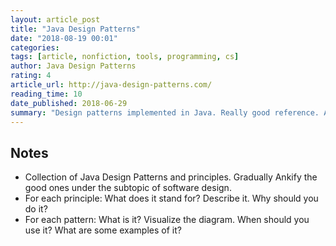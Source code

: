 ```yaml
---
layout: article_post
title: "Java Design Patterns"
date: "2018-08-19 00:01"
categories:
tags: [article, nonfiction, tools, programming, cs]
author: Java Design Patterns
rating: 4
article_url: http://java-design-patterns.com/
reading_time: 10
date_published: 2018-06-29
summary: "Design patterns implemented in Java. Really good reference. All designs should be as simple as possible."
---
```


## Notes

* Collection of Java Design Patterns and principles. Gradually Ankify the good ones
  under the subtopic of software design.
* For each principle: What does it stand for? Describe it. Why should you do it?
* For each pattern: What is it? Visualize the diagram. When should you use it?
  What are some examples of it?

